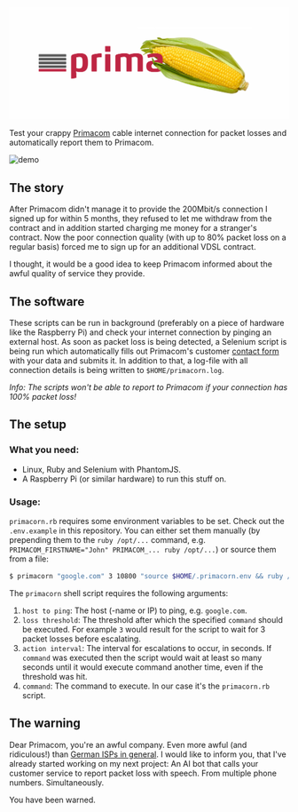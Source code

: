 ![primacorn](primacorn.jpg "primacorn")

Test your crappy [Primacom](https://www.primacom.de) cable internet connection for packet losses and automatically report them to Primacom.

![demo](demo.gif "Demo")

## The story

After Primacom didn't manage it to provide the 200Mbit/s connection I signed up for within 5 months, they refused to let me withdraw from the contract and in addition started charging me money for a stranger's contract. Now the poor connection quality (with up to 80% packet loss on a regular basis) forced me to sign up for an additional VDSL contract.

I thought, it would be a good idea to keep Primacom informed about the awful quality of service they provide.

## The software

These scripts can be run in background (preferably on a piece of hardware like the Raspberry Pi) and check your internet connection by pinging an external host. As soon as packet loss is being detected, a Selenium script is being run which automatically fills out Primacom's customer [contact form](https://www.primacom.de/service/Kontaktformular) with your data and submits it. In addition to that, a log-file with all connection details is being written to `$HOME/primacorn.log`.

*Info: The scripts won't be able to report to Primacom if your connection has 100% packet loss!*

## The setup

### What you need:

- Linux, Ruby and Selenium with PhantomJS.
- A Raspberry Pi (or similar hardware) to run this stuff on.

### Usage:

`primacorn.rb` requires some environment variables to be set. Check out the `.env.example` in this repository. You can either set them manually (by prepending them to the `ruby /opt/...` command, e.g. `PRIMACOM_FIRSTNAME="John" PRIMACOM_... ruby /opt/...`) or source them from a file:

```bash
$ primacorn "google.com" 3 10800 "source $HOME/.primacorn.env && ruby /opt/primacorn/primacorn.rb"
```

The `primacorn` shell script requires the following arguments:

1. `host to ping`: The host (-name or IP) to ping, e.g. `google.com`.
2. `loss threshold`: The threshold after which the specified `command` should be executed. For example `3` would result for the script to wait for 3 packet losses before escalating.
3. `action interval`: The interval for escalations to occur, in seconds. If `command` was executed then the script would wait at least so many seconds until it would execute command another time, even if the threshold was hit.
4. `command`: The command to execute. In our case it's the `primacorn.rb` script.

## The warning

Dear Primacom, you're an awful company. Even more awful (and ridiculous!) than [German ISPs in general](https://twitter.com/mrusme/status/817638771118194688). I would like to inform you, that I've already started working on my next project: An AI bot that calls your customer service to report packet loss with speech. From multiple phone numbers. Simultaneously.

You have been warned.
